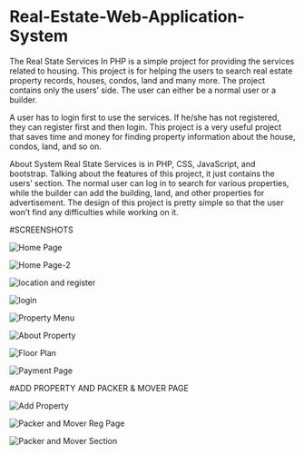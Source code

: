 # Real-Estate-Web-Application-System
The Real State Services In PHP is a simple project for providing the services related to housing. This project is for helping the users to search real estate property records, houses, condos, land and many more. The project contains only the users’ side. The user can either be a normal user or a builder.

A user has to login first to use the services. If he/she has not registered, they can register first and then login. This project is a very useful project that saves time and money for finding property information about the house, condos, land, and so on.

About System
Real State Services is in PHP, CSS, JavaScript, and bootstrap. Talking about the features of this project, it just contains the users’ section. The normal user can log in to search for various properties, while the builder can add the building, land, and other properties for advertisement. The design of this project is pretty simple so that the user won’t find any difficulties while working on it.

#SCREENSHOTS

![Home Page](https://github.com/Rahulxhacker/Real-Estate-Web-Application-System/assets/72405667/8b711b3c-6f39-43be-a7eb-e5a7a4d4103c)

![Home Page-2](https://github.com/Rahulxhacker/Real-Estate-Web-Application-System/assets/72405667/37309eb9-7fd9-45ab-ad86-341fe3b36bba)

![location and register](https://github.com/Rahulxhacker/Real-Estate-Web-Application-System/assets/72405667/3c6f2991-9f50-4379-8bf3-3f797eac2637)

![login](https://github.com/Rahulxhacker/Real-Estate-Web-Application-System/assets/72405667/2b55ab50-cf3f-4622-b67f-8e7be78cba46)

![Property Menu](https://github.com/Rahulxhacker/Real-Estate-Web-Application-System/assets/72405667/17ef6668-4b10-4da6-b617-35ecbd2db316)

![About Property](https://github.com/Rahulxhacker/Real-Estate-Web-Application-System/assets/72405667/4e123e5b-9cd8-4450-af14-75636b90e3c8)

![Floor Plan](https://github.com/Rahulxhacker/Real-Estate-Web-Application-System/assets/72405667/c202ac5b-53d1-4f62-bdc1-8ebe79a048a0)

![Payment Page](https://github.com/Rahulxhacker/Real-Estate-Web-Application-System/assets/72405667/ed84a9f4-cef3-46ed-b4c9-d2889a484ce1)

#ADD PROPERTY AND PACKER & MOVER PAGE

![Add Property](https://github.com/Rahulxhacker/Real-Estate-Web-Application-System/assets/72405667/7dde43e6-b72e-4714-ad17-ea72e2619e32)

![Packer and Mover Reg Page](https://github.com/Rahulxhacker/Real-Estate-Web-Application-System/assets/72405667/b8b70706-1183-41a9-aa57-ec6bf379fa1a)

![Packer and Mover Section](https://github.com/Rahulxhacker/Real-Estate-Web-Application-System/assets/72405667/4cda9ba3-7280-491b-8af0-cbd4ed3f99a0)



